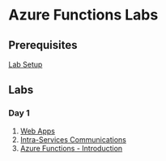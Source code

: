 # Azure Functions Labs

## Prerequisites

[Lab Setup](LAB_SETUP.md)

## Labs
### Day 1
1. [Web Apps](Labs/WebApps/Lab-WebApps.md)
2. [Intra-Services Communications](Labs/IntraServicesCommunications/Lab.md)
1. [Azure Functions - Introduction](Labs/AzureFunctionsIntroduction/FunctionsIntroLab.md)
